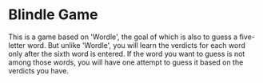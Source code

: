 # Blindle Game

This is a game based on 'Wordle', the goal of which is also to guess a five-letter word. 
But unlike 'Wordle', you will learn the verdicts for each word only after the sixth word is entered. 
If the word you want to guess is not among those words, you will have one attempt to guess it based on the verdicts you have.
